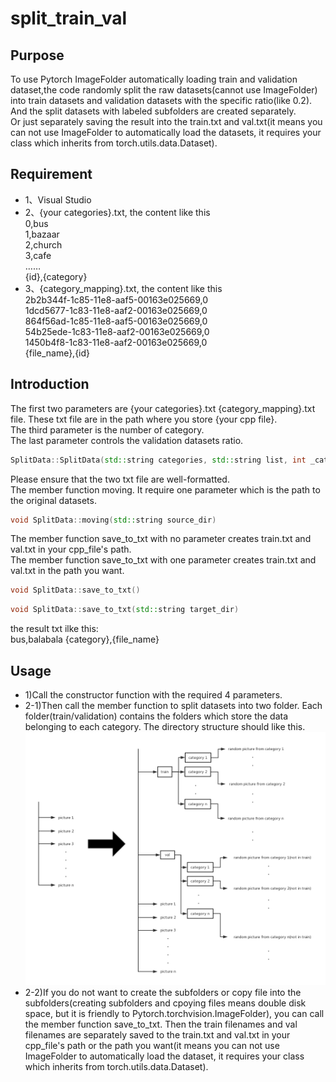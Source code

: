 # split_train_val
## Purpose
To use Pytorch ImageFolder automatically loading train and validation dataset,the code randomly split the raw datasets(cannot use ImageFolder) into train datasets and validation datasets with the specific ratio(like 0.2). And the split datasets with labeled subfolders are created separately.<br> 
Or just separately saving the result into the train.txt and val.txt(it means you can not use ImageFolder to automatically load the datasets, it requires your class which inherits from torch.utils.data.Dataset). 
## Requirement
* 1、Visual Studio<br>
* 2、{your categories}.txt, the content like this<br>
0,bus<br>
1,bazaar<br>
2,church<br>
3,cafe<br>
……<br>
{id},{category}<br>
* 3、{category_mapping}.txt, the content like this<br>
2b2b344f-1c85-11e8-aaf5-00163e025669,0<br>
1dcd5677-1c83-11e8-aaf2-00163e025669,0<br>
864f56ad-1c85-11e8-aaf5-00163e025669,0<br>
54b25ede-1c83-11e8-aaf2-00163e025669,0<br>
1450b4f8-1c83-11e8-aaf2-00163e025669,0<br>
{file_name},{id}<br>
## Introduction
The first two parameters are {your categories}.txt {category_mapping}.txt file. These txt file are in the path where you store {your cpp file}.<br> 
The third parameter is the number of category. <br>
The last parameter controls the validation datasets ratio.<br>
```cpp
SplitData::SplitData(std::string categories, std::string list, int _categories_num, float ratio)
```
Please ensure that the two txt file are well-formatted.
<br>
The member function moving. It require one parameter which is the path to the original datasets.<br>
```cpp
void SplitData::moving(std::string source_dir)
```
The member function save_to_txt with no parameter creates train.txt and val.txt in your cpp_file's path.<br>
The member function save_to_txt with one parameter creates train.txt and val.txt in the path you want.<br>
```cpp
void SplitData::save_to_txt()
```
```cpp
void SplitData::save_to_txt(std::string target_dir)
```
the result txt ilke this:<br>
bus,balabala
{category},{file_name}
## Usage
* 1)Call the constructor function with the required 4 parameters.<br>
* 2-1)Then call the member function to split datasets into two folder. Each folder(train/validation) contains the folders which store the 
data belonging to each category.
The directory structure should like this.
![result directory structure](https://github.com/Zerahhah/split_train_val/blob/master/result.png)
* 2-2)If you do not want to create the subfolders or copy file into the subfolders(creating subfolders and cpoying files means double disk space, but it is friendly to Pytorch.torchvision.ImageFolder), you can call the member function save_to_txt. Then the train filenames and val filenames are separately saved to the train.txt and val.txt in your cpp_file's path or the path you want(it means you can not use ImageFolder to automatically load the dataset, it requires your class which inherits from torch.utils.data.Dataset).
